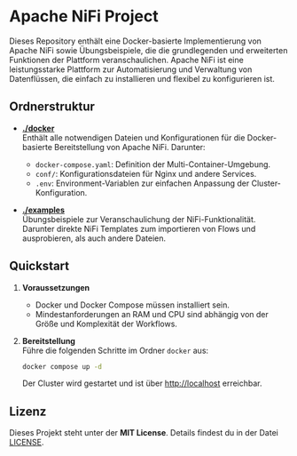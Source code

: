 # Apache NiFi Project

Dieses Repository enthält eine Docker-basierte Implementierung von Apache NiFi sowie Übungsbeispiele, die die grundlegenden und erweiterten Funktionen der Plattform veranschaulichen. Apache NiFi ist eine leistungsstarke Plattform zur Automatisierung und Verwaltung von Datenflüssen, die einfach zu installieren und flexibel zu konfigurieren ist.

## Ordnerstruktur

- **[./docker](./docker)**  
  Enthält alle notwendigen Dateien und Konfigurationen für die Docker-basierte Bereitstellung von Apache NiFi. Darunter:
  - `docker-compose.yaml`: Definition der Multi-Container-Umgebung.
  - `conf/`: Konfigurationsdateien für Nginx und andere Services.
  - `.env`: Environment-Variablen zur einfachen Anpassung der Cluster-Konfiguration.

- **[./examples](./examples)**  
  Übungsbeispiele zur Veranschaulichung der NiFi-Funktionalität. Darunter direkte NiFi Templates zum importieren von Flows und ausprobieren, als auch andere Dateien.

<!-- - **`./docs`**  
  Enthält Dokumentationen und weiterführende Anleitungen zur Installation, Konfiguration und Nutzung von Apache NiFi. Auch das PDF mit der vollständigen Hausarbeit und den Übungsbeschreibungen ist hier abgelegt. -->

## Quickstart

1. **Voraussetzungen**  
   - Docker und Docker Compose müssen installiert sein.  
   - Mindestanforderungen an RAM und CPU sind abhängig von der Größe und Komplexität der Workflows.

2. **Bereitstellung**  
   Führe die folgenden Schritte im Ordner `docker` aus:  
   ```bash
   docker compose up -d
   ```
   Der Cluster wird gestartet und ist über [http://localhost](http://localhost) erreichbar.

<!-- 3. **Übungen durchführen**  
   Die Übungsworkflows können mithilfe der bereitgestellten Beispiele unter `./examples` in der NiFi-Benutzeroberfläche nachgebaut und getestet werden. -->

## Lizenz

Dieses Projekt steht unter der **MIT License**. Details findest du in der Datei [LICENSE](./LICENSE).